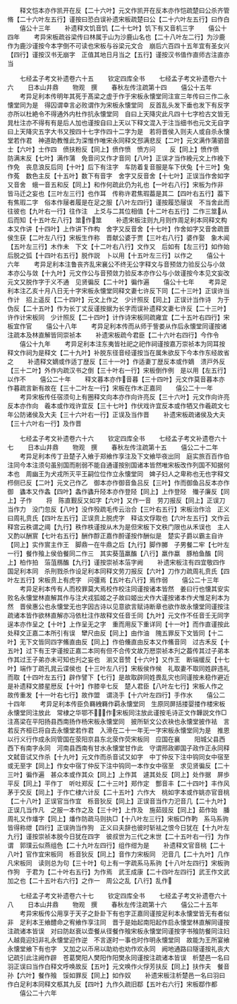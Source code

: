 <!-- { "loadSidebar": true } -->
　　释文恺本亦作凯开在反【二十六叶】元文作凯开在反本亦作恺疏楚曰公杀齐管脩【二十六叶左五行】谨按曰恐白误补遗宋板疏楚曰公【二十六叶左五行】曰作白
　　僖公十三年
　　补遗释文饥音饥【二十七叶】饥下有又音机三字
　　僖公十四年
　　考异宋板疏谷梁传曰林属于山为沙鹿山名也【二十八叶左二行】为沙鹿作为鹿沙谨按今本字倒不可读也宋板与谷梁元文合　崩后六百四十五年宜有圣女兴【四行】谨按汉书无崩字　正值其地日月当之【五行】谨按汉书值作直师古注直亦当















　　七经孟子考文补遗卷六十五
　　钦定四库全书
　　七经孟子考文补遗卷六十六
　　日本山井鼎
　　物观　撰
　　春秋左传注疏第十四
　　僖公十五年
　　考异足利本传明年其死于髙梁之虚于作于宋板永懐堂同注宣三年传曰三作二永懐堂同为是　得囚谓幸言必败谓作为宋板永懐堂同　反首乱头发下垂也发下有反字　亦所以杜絶令不得通外内杜作抗永懐堂同　自曰上天降灾此凡四十七字检古文皆无晁杜注亦不得有有是后人加也谨按自曰上天以下释文混入于注当细书也元文无自字曰上天降灾五字大书又按四十七字作四十二字为是　若将晋侯入则夫人或自杀永懐堂若作君　神道助教惟此为深惟作唯宋永同释文邳满悲反【二叶】元文满作蒲驷音士【六叶】士作四　偾扶粉反【同上】偾作愤　愤方问
　　反【同上】愤作偾　防满末反【七叶】满作蒲　免音问又作才音同【八叶】正误才当作絻元文上作絻下作免　丧息浪反后同【十叶】后下有注字　车防着复音服是车下伏兔【十三叶】兔作菟　数色主反【十五叶】数下有音字　舍字又反音舍【十七叶】正误当作舍如字又音舍　蛾一音五和反【同上】和作何疏此仍为礼也【一叶右八行】宋板为作非　皆马迁之妄也【三叶左三行】也作耳　传称许君焦瑕葢是其二【四叶右五行】葢下有焦瑕二字　俗本作屦者履是在足之服【八叶左四行】谨按履恐屦误　不当舍此而往彼也【九叶右一行】往作注　上爻与二其位相值【十二叶右五行】二作三筮从后而知【十五叶左八行】筮作筮
　　补遗宋板注则九月则作周足利本同释文构本又作讲【十四叶】上作讲下作构　舍字又反音舍【十七叶】作舍如字又音舍疏晋侯生获【二叶左八行】宋板生作称　晋献公婆于贾【三叶右八行】婆作娶　象木闻【五叶左三行】木作未　下文【十二叶右八行】文作又　后如有【左三行】如作始　后脱之弧【十四叶右五行】脱作説　卜以用【十五叶左三行】以作之
　　僖公十六年
　　考异足利本注鲁丧齐乱宋襄公不终无公字释文与音预敛力验反公与小敛本亦公与敛【十九叶】元文作公与音预敛力验反本亦作公与小敛谨按今本见文妄改元文又脱作字于义不通　见贤徧反【二十叶】徧作遍
　　僖公十七年
　　考异足利本注乙亥十月八日无十字宋板永懐堂同释文妻七许反下同【二十三叶】正误许当作计　招上遥反【二十四叶】元文上作之　少计照反【同上】正误计当作诗　为于伪反【二十五叶】作为长丁丈反谨按据为长字而误补遗释文妻七许反【二十三叶】许作计宋板同　少计照反【二十四叶】计作诗宋板同疏雍宜【二十五叶右四行】宋板宜作官
　　僖公十八年
　　考异足利本传而从师于訾娄从作后永懐堂同谨按诸注疏本及林直解皆同崇祯本
　　补遗宋板疏今君臣【二十六叶右四行】今作令
　　僖公十九年
　　考异足利本注东夷皆社祀之祀作祠谨按嘉万崇祯本为同耳按释文作祠为是释文【二十九叶】补脱东径音经谨按当在属朱欲反下今本作东经故省之
　　补遗释文嫡或作适丁歴反【三十一叶】作适妻丁歴反本或作嫡　溃戸外反【三十二叶】外作内疏汉书之倒【三十叶右一行】宋板倒作例　是以用【左五行】以作不
　　僖公二十年
　　释文暮本亦作音暮【三十四叶】元文作莫音暮本亦作暮疏言新有故在【三十二叶左一行】宋板在作木正嘉同
　　僖公二十一年
　　考异宋板传任宿须句上有圈释文向本亦作向许亮反【三十六叶】元文作向许亮反本亦作向　羲本或作戏许宜反【三十七叶】作伏戏许宜反本或作牺又作羲疏文七年公防诸侯及大夫【三十六叶右一行】正误及当作晋
　　补遗宋板疏诸侯及大夫【三十六叶右一行】及作晋













　　七经孟子考文补遗卷六十六
　　钦定四库全书
　　七经孟子考文补遗卷六十七
　　日本山井鼎
　　物观　撰
　　春秋左传注疏第十五
　　僖公二十二年
　　考异足利本传丁丑楚子入飨于郑飨作享注及下文飨毕夜出同　庭实旅百百作伯注同今本注须句虽别国而削弱不能自通谨按别国诸本皆然唯宋板改作列国不知据何本也　周幽王为犬戎所灭平王嗣位位作立永懐堂同　婢子妇人之卑称也无也字释文栉侧已反【二叶】元文己作乙　御本亦作御音鱼吕反【三叶】作而御鱼吕反本亦作御　蠭本又作螽【四叶】螽作蠭升陉本亦作登陉【同上】上作登陉　殱子廉反【同上】子作
　　将　陈直觐反又如字【六叶】又作一音　劳刀报反【同上】正误刀当作力　没门忽反【八叶】没作殁疏毛传云治合【三叶右五行】宋板治作洽　正义曰周礼贲氏【四叶左五行】正误贲上脱虎字　释诂文俘取也【六叶左五行】文作云　释宫云秩谓之阈【九行】秩作柣谨按从木为是但宋板下文秩门限也从禾误也　主人又酌以酬賔【七叶右五行】酬作酻正嘉作酹谨按作酬似是　楚实子爵以霸主自许【同上】实作賔主作王　脚鼎一在牛鼎之后【九行】脚作膷　子男餐二牢【七叶左一行】餐作飱上侯伯餐同二作三　其实葵菹羸醢【八行】羸作蠃　豚柏鱼醢【同上】柏作拍　菭菹鴈醢【九行】谨按崇祯本菭字阙
　　补遗宋板注有四宜敬四作国足利本同　杀刑戮杀作设足利本同释文劳刀报反【六叶】刀作力疏周礼贲氏【四叶左五行】宋板贲上有虎字　问彊焉【五叶右八行】焉作弱
　　僖公二十三年
　　考异足利本传有人而校罪莫大焉校作校注同谨按诸本皆然　姜曰行也懐其安实败名永懐堂林直解其作与注犬戎狐姬之子故曰姬出犬作大谨按诸本作犬惟足利本为然　晋侯惠公也永懐堂无也字因古诗以见意欲言赋诗断章也欲作故永懐堂同谨按注疏诸本皆作欲林直解亦冯依杜注作故释文任音壬同【九叶】元文作不任音壬无同字　逞本亦作呈之【十叶】上作呈无之字　重而用反下重详同【十一叶】而作直谨按此处释文正嘉二本所引有误　犫尺由反【同上】由作油　隗五罪反下文皆同【十二叶】无下文皆同四字鯈直由反【同上】作伯儵直由反本又作鯈音同　过古禾反【十五叶】过下有王字谨按正嘉二本同有但不合传文故万厯崇祯本刋之葢传其过子弟本作其过王子弟亦未可知也刋之妄也　湔又音赞【十六叶】又作王　断端缓反【十七叶】端作丁疏孔晁云谍侯也【十三叶左八行】宋板侯作候　礼取妻不取同姓辟违礼而取【十四叶左五行】辟作譬下【七行】是故取辟同姓畏乱灾也同谨按未稳作避近是补遗释文膝星厯反【十叶】作膝辛七反　楚人君臣【八叶左七行】宋板人作之　故传重发【十一叶右七行】故作盟　谓浇手【十六叶左四行】手作水
　　僖公二十四年
　　考异足利本传臣负羇絏羇作羁永懐堂同　生原同屏括搂婴搂作楼宋板永懐堂同注放此　常棣之华鄂不作宋板同注放此谨按毛诗正文作韡説文作□注髙梁在平阳扬县西南扬作杨宋板永懐堂同　披所斩文公衣袂也永懐堂披作袪　言若反齐桓已将自去永懐堂若作君　入滑在二十一年无一字宋板永懐堂同为是　推恩以行义行作成永同管国在荥阳京县东北荥作荧宋板同　应国在襄
　　阳城父县西西下有南字永同　河南县西南有甘水永懐堂甘作此　守谓邢政卿国子政作正永同释文弑音试又作杀【十九叶】元文作而杀音试又如字　中丁仲反下注中钩同女中宿至或无至字【同上】作女中宿丁仲反下注中钩同一本作女中宿至　求见贤徧反【二十三叶】徧作遍　甚众本或作其众【同上】上作其　遽其处反【同上】处作据　屏歩平反【同上】平作丁　听吐郑反【二十三叶】郑作定　酆音丰【二十四叶】丰作风　茅于交反【同上】于作亡棣六计反【二十五叶】六作大　桃如字本或作姚亦官音桃【二十八叶】正误官当作宜　栎音狄反【同上】正误音当作力汜音几【二十九叶】正误几当作凡　之服一本作之及【三十叶】上作及　施茹豉反【同上】茹作始　膰周礼又作燔字【同上】燔作防疏马则执□【十八叶左三行】宋板□作靮　系马系驹皆得称绁【四行】正误驹当作狗　正义曰夫辞也彼时斩袪之恨今日犹在【十九叶左九行】谨按崇祯本脱今日犹在四字　彼叔世为三代之末世【二十五叶右一行】为作谓　郭璞云似燕组色【二十九叶左四行】组作绀为是
　　补遗释文官音桃【二十八叶】官作宜宋板同　栎音狄反【同上】音作力宋板同　汜音几【二十九叶】几作凡宋板同　读则总为句【三十叶】句上有一字疏系马系驹【十八叶左四行】宋板驹作狗　于君为【二十叶右五行】为作焉　武王成康【二十四叶左四行】武王作文武　加之也【二十五叶右六行】之作一　周公之乱【八行】乱作














　　七经孟子考文补遗卷六十七
　　钦定四库全书
　　七经孟子考文补遗卷六十八
　　日本山井鼎
　　物观　撰
　　春秋左传注疏第十六
　　僖公二十五年
　　考异宋板传公用享于天子之卦卦下有也字正嘉同谨按足利本永懐堂皆无有者似非　足利本王飨醴命之宥飨作享注同　晋于是始起南阳起作启永懐堂林直解同谨按注疏诸本皆误　对曰防赵衰以壶餐从径餐作飱宋板永懐堂同谨按字书飱防餐同注妇人越竟迎妇非礼永懐堂迎作逆　不言遂时一事也时作明永懐堂同　故能为王所宴飨永懐堂飨下有也字　又加之以币帛以助劝也劝作欢永同　阙地通路曰隧谨按礼丧大记疏引此注阙作辟　苍葛樊阳人樊阳作阳樊永同谨按注疏诸本皆误　析楚邑一名曰羽正误曰当作白释文呼唤故反【五叶】元文唤作火俘芳扶反【同上】扶作夫　餐音孙【六叶】餐作飱　馁如罪反【同上】如作奴
　　补遗宋板注析楚邑一名曰羽曰作白足利本同释文柩其九反【四叶】九作久疏旧鄀【五叶右六行】宋板鄀作都
　　僖公二十六年
